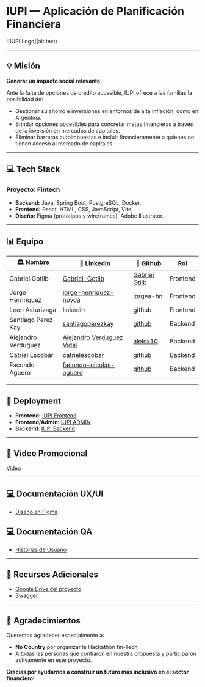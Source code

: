 <!-- # h4-09-fintech
Iupi app

## Presencia (Integrantes)

- [X] Lucel Da Silva
- [X] Gabriel Gotlib
- [X] Catriel Escobar
- [X] Benjamin Moreno
- [X] Jorge Henriquez -->

# IUPI — Aplicación de Planificación Financiera

![IUPI Logo](alt text)

---

## 💡 Misión

**Generar un impacto social relevante.**

Ante la falta de opciones de crédito accesible, IUPI ofrece a las familias la posibilidad de:
- Gestionar su ahorro e inversiones en entornos de alta inflación, como en Argentina.
- Brindar opciones accesibles para concretar metas financieras a través de la inversión en mercados de capitales.
- Eliminar barreras autoimpuestas e incluir financieramente a quienes no tienen acceso al mercado de capitales.

---

## 💻 Tech Stack

### **Proyecto:** Fintech
- **Backend:** Java, Spring Boot, PostgreSQL, Docker.
- **Frontend:** React, HTML, CSS, JavaScript, Vite,
- **Diseño:** Figma (prototipos y wireframes), Adobe Illustrator.

---

## 📊 Equipo

| 🏛️ **Nombre**             | 📧 **LinkedIn**                          | 🎨 **Github**      | **Rol**        |
|--------------------|-------------------------------------|-------------------|----------------|
| Gabriel Gotlib    | [Gabriel-Gotlib](https://www.linkedin.com/in/gabriel-gotlib-5855197b/) | [Gabriel Gtlib](https://github.com/Gagotlib)  | Frontend       |
| Jorge Hernriquez       | [jorge-henriquez-novoa](https://linkedin.com/in/jorge-henriquez-novoa/) | jorgea-hn       | Frontend        |
| Leon Asturizaga    | linkedin | github  |  Frontend        |
| Santiago Perez Kay    | [santiagoperezkay](https://www.linkedin.com/in/santiagoperezkay/) | [github](https://github.com/SantiagoPerezKay)  |  Backend        |
| Alejandro Verduguez   | [Alejandro Verduguez Vidal](https://www.linkedin.com/in/alejandro-verduguez/) | [alelex10](https://github.com/alelex10)       |   Backend        |
| Catriel Escobar    | [catrielescobar](https://www.linkedin.com/in/catrielescobar/) | [github](https://github.com/Catriel-Escobar)  |  Backend        |
| Facundo Aguero     | [facundo-nicolas-aguero](https://www.linkedin.com/in/facundo-nicolas-aguero/)     |  [github](https://github.com/Dota43ver) |  Backend        | 


---

## 💽 Deployment
- **Frontend:** [IUPI Frontend](https://iupi-sample.vercel.app/)
- **Frontend/Admin:** [IUPI ADMIN](https://iupi-admin.netlify.app/)
- **Backend:** [IUPI Backend](https://h4-09-fintech-production.up.railway.app)

---

## 🎥 Video Promocional
[Video](https://youtu.be/7FEeeC9Dz4Q)

---

## 💻 Documentación UX/UI
- [Diseño en Figma](https://www.figma.com/design/1uk1gWP09hM54AQpTIgxi9/App-mobile---Design-IUPI-(Wireframes)?node-id=3-57&p=f&t=xogqHTZcbGPKMBOC-0)

## 💻 Documentación QA
- [Historias de Usuario](#)

---

## 🔌 Recursos Adicionales
- [Google Drive del proyecto](#)
- [Swagger](https://h4-09-fintech-production.up.railway.app/swagger-ui/index.html)

---

## 💪 Agradecimientos
Queremos agradecer especialmente a:

- **No Country** por organizar la Hackathon fin-Tech.
- A todas las personas que confiaron en nuestra propuesta y participaron activamente en este proyecto.

**Gracias por ayudarnos a construir un futuro más inclusivo en el sector financiero!**


